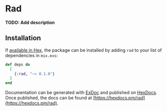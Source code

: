 # Rad

**TODO: Add description**

## Installation

If [available in Hex](https://hex.pm/docs/publish), the package can be installed
by adding `rad` to your list of dependencies in `mix.exs`:

```elixir
def deps do
  [
    {:rad, "~> 0.1.0"}
  ]
end
```

Documentation can be generated with [ExDoc](https://github.com/elixir-lang/ex_doc)
and published on [HexDocs](https://hexdocs.pm). Once published, the docs can
be found at [https://hexdocs.pm/rad](https://hexdocs.pm/rad).

